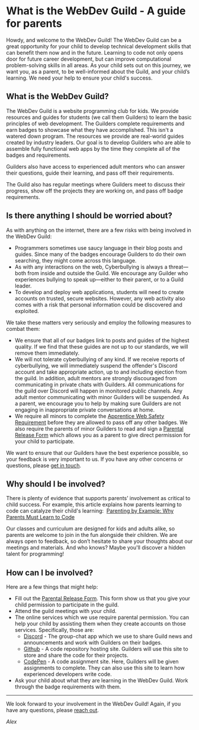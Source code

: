 # What is the WebDev Guild - A guide for parents

Howdy, and welcome to the WebDev Guild! The WebDev Guild can be a great opportunity for your child to develop technical development skills that can benefit them now and in the future. Learning to code not only opens door for future career development, but can improve computational problem-solving skills in all areas. As your child sets out on this journey, we want you, as a parent, to be well-informed about the Guild, and your child’s learning. We need your help to ensure your child's success.

## What is the WebDev Guild?

The WebDev Guild is a website programming club for kids. We provide resources and guides for students (we call them Guilders) to learn the basic principles of web development. The Guilders complete requirements and earn badges to showcase what they have accomplished. This isn't a watered down program. The resources we provide are real-world guides created by industry leaders. Our goal is to develop Guilders who are able to assemble fully functional web apps by the time they complete all of the badges and requirements.

Guilders also have access to experienced adult mentors who can answer their questions, guide their learning, and pass off their requirements.

The Guild also has regular meetings where Guilders meet to discuss their progress, show off the projects they are working on, and pass off badge requirements.

## Is there anything I should be worried about?

As with anything on the internet, there are a few risks with being involved in the WebDev Guild:

-	Programmers sometimes use saucy language in their blog posts and guides. Since many of the badges encourage Guilders to do their own searching, they might come across this language.
-	As with any interactions on the web, Cyberbullying is always a threat—both from inside and outside the Guild.  We encourage any Guilder who experiences bullying to speak up—either to their parent, or to a Guild leader.
-	To develop and deploy web applications, students will need to create accounts on trusted, secure websites. However, any web activity also comes with a risk that personal information could be discovered and exploited. 

We take these matters very seriously and employ the following measures to combat them:

-	We ensure that all of our badges link to posts and guides of the highest quality. If we find that these guides are not up to our standards, we will remove them immediately.
-	We will not tolerate cyberbullying of any kind. If we receive reports of cyberbullying, we will immediately suspend the offender's Discord account and take appropriate action, up to and including ejection from the guild. In addition, adult mentors are strongly discouraged from communicating in private chats with Guilders. All communications for the guild over Discord will happen in monitored public channels. Any adult mentor communicating with minor Guilders will be suspended. As a parent, we encourage you to help by making sure Guilders are not engaging in inappropriate private conversations at home.
- We require all minors to complete the [Apprentice Web Safety Requirement](apprentice/webdev/safety.md) before they are allowed to pass off any other badges. We also require the parents of minor Guilders to read and sign a [Parental Release Form](https://goo.gl/forms/E9IW6UiHJuuDVAtm1) which allows you as a parent to give direct permission for your child to participate.

We want to ensure that our Guilders have the best experience possible, so your feedback is very important to us. If you have any other concerns or questions, please [get in touch](mailto:alexanderson1993@gmail.com).

## Why should I be involved?

There is plenty of evidence that supports parents’ involvement as critical to child success. For example, this article explains how parents learning to code can catalyze their child's learning:  [Parenting by Example: Why Parents Must Learn to Code](https://www.care.com/c/stories/3240/why-coding-for-kids-is-something-all-parents/)

Our classes and curriculum are designed for kids and adults alike, so parents are welcome to join in the fun alongside their children. We are always open to feedback, so don’t hesitate to share your thoughts about our meetings and materials. And who knows? Maybe you'll discover a hidden talent for programming!

## How can I be involved?

Here are a few things that might help:

- Fill out the [Parental Release Form](https://goo.gl/forms/E9IW6UiHJuuDVAtm1). This form show us that you give your child permission to participate in the guild.
- Attend the guild meetings with your child.
- The online services which we use require parental permission. You can help your child by assisting them when they create accounts on those services. Specifically, those are:
  - [Discord](https://discordapp.com) - The group-chat app which we use to share Guild news and announcements and work with Guilders on their badges.
  - [Github](https://github.com) - A code repository hosting site. Guilders will use this site to store and share the code for their projects.
  - [CodePen](https://codepen.io) - A code assignment site. Here, Guilders will be given assignments to complete. They can also use this site to learn how experienced developers write code.
- Ask your child about what they are learning in the WebDev Guild. Work through the badge requirements with them.

-----------------

We look forward to your involvement in the WebDev Guild! Again, if you have any questions, please [reach out](mailto:alexanderson1993@gmail.com).

*Alex*
